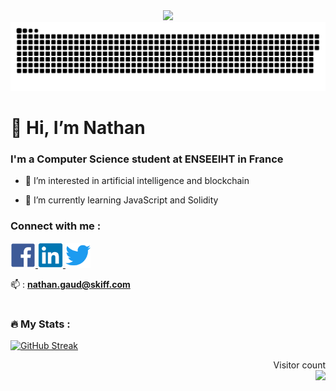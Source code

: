 <div id="header" align="center">
  <img src="https://media.giphy.com/media/Qo2dupDib32rkTY4hX/giphy.gif" width="500"/>
  <a href=#>
    <img src="snake_commit.svg">
  </a>
</div>

<h1>👋 Hi, I’m Nathan</h1>

<h3>I'm a Computer Science student at ENSEEIHT in France</h3>

- 👀 I’m interested in artificial intelligence and blockchain

- 🌱 I’m currently learning JavaScript and Solidity

<h3 align="left">
  Connect with me :
</h3>

<div id="badges" align="left">
  <a href="https://www.facebook.com/natchica/">
    <img src="https://github.com/devicons/devicon/blob/master/icons/facebook/facebook-original.svg" width="40" alt="Twitter Badge"/>
  </a>
  <a href="https://www.linkedin.com/in/nathan-gaud/">
    <img src="https://github.com/devicons/devicon/blob/master/icons/linkedin/linkedin-original.svg" width="40" alt="LinkedIn Badge"/>
  </a>
  <a href="https://twitter.com/NatchicaGo">
    <img src="https://github.com/devicons/devicon/blob/master/icons/twitter/twitter-original.svg" width="40" alt="Twitter Badge"/>
  </a>
</div>

📫 : **nathan.gaud@skiff.com**

<h1></h1>

<h3 align="left">
  🔥 My Stats :
</h3>
 
[![GitHub Streak](http://github-readme-streak-stats.herokuapp.com?user=Natchica&theme=dark&background=000000)](https://git.io/streak-stats)

<p id="badges" align="right"> 
  Visitor count<br>
  <img src="https://profile-counter.glitch.me/Natchica/count.svg" />
</p>

<!---
Natchica/Natchica is a ✨ special ✨ repository because its `README.md` (this file) appears on your GitHub profile.
You can click the Preview link to take a look at your changes.
--->
